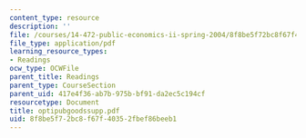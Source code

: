 ```yaml
---
content_type: resource
description: ''
file: /courses/14-472-public-economics-ii-spring-2004/8f8be5f72bc8f67f40352fbef86beeb1_optipubgoodssupp.pdf
file_type: application/pdf
learning_resource_types:
- Readings
ocw_type: OCWFile
parent_title: Readings
parent_type: CourseSection
parent_uid: 417e4f36-ab7b-975b-bf91-da2ec5c194cf
resourcetype: Document
title: optipubgoodssupp.pdf
uid: 8f8be5f7-2bc8-f67f-4035-2fbef86beeb1
---
```

